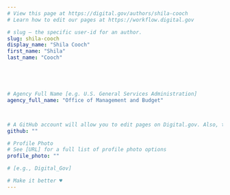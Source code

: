 ```yaml
---
# View this page at https://digital.gov/authors/shila-cooch
# Learn how to edit our pages at https://workflow.digital.gov

# slug — the specific user-id for an author.
slug: shila-cooch
display_name: "Shila Cooch"
first_name: "Shila"
last_name: "Cooch"





# Agency Full Name [e.g. U.S. General Services Administration]
agency_full_name: "Office of Management and Budget"



# A GitHub account will allow you to edit pages on Digital.gov. Also, the image used in your GitHub account can be used to populate your digital.gov profile photo. Learn more about getting a Github account at [URL]
github: ""

# Profile Photo
# See [URL] for a full list of profile photo options
profile_photo: ""

# [e.g., Digital_Gov]

# Make it better ♥
---
```

